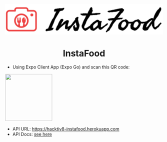![](./assets/logoinstafood.jpg)
<h1 align=center>InstaFood</h1>
 
- Using Expo Client App (Expo Go) and scan this QR code: 
<!-- ![expo](./assets/qrcode.png) -->
<img src="https://qr.expo.dev/expo-go?owner=devinaacs&slug=instafood&releaseChannel=default&host=exp.host" width="150" height="150" />
 
- API URL: https://hacktiv8-instafood.herokuapp.com 
- API Docs: [see here](api_docs.md)
